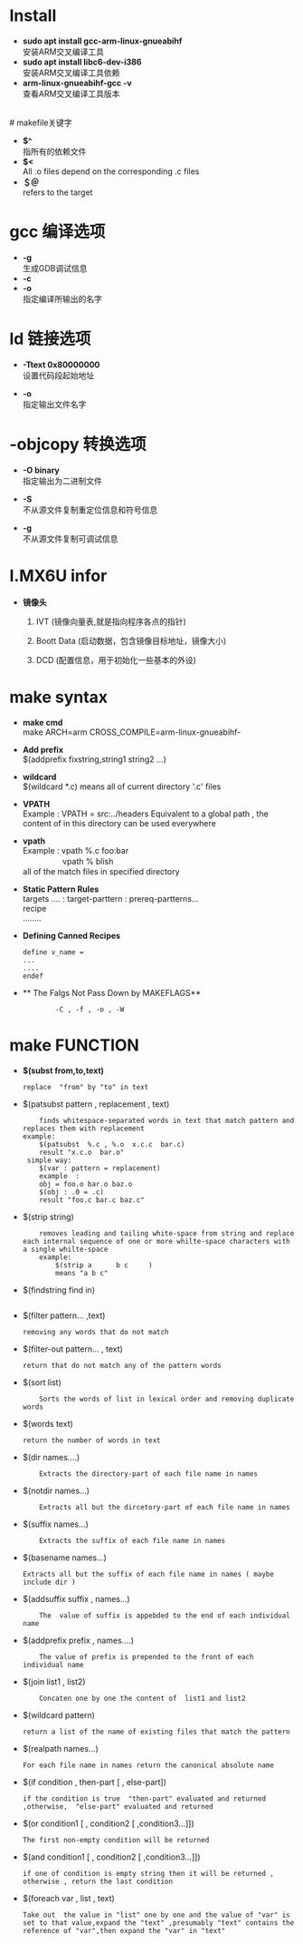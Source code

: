 #   Install

* **sudo apt install gcc-arm-linux-gnueabihf**  
    安装ARM交叉编译工具
* **sudo apt install libc6-dev-i386**  
    安装ARM交叉编译工具依赖
*   **arm-linux-gnueabihf-gcc -v**  
    查看ARM交叉编译工具版本
<br>
# makefile关键字

* **$^**  
    指所有的依赖文件  
* **$<**  
    All .o files depend on the corresponding .c files   
* **＄＠**  
    refers to the target  

# gcc 编译选项
* **-g**  
    生成GDB调试信息
* **-c**  
* **-o**  
    指定编译所输出的名字



# ld 链接选项
* **-Ttext 0x80000000**  
    设置代码段起始地址

* **-o**  
    指定输出文件名字

# -objcopy 转换选项
* **-O binary**  
    指定输出为二进制文件  

* **-S**   
    不从源文件复制重定位信息和符号信息  
* **-g**  
    不从源文件复制可调试信息
<pr>

# I.MX6U infor
<pr>

* **镜像头**
 
    1. IVT (镜像向量表,就是指向程序各点的指针) 
    
    1. Boott Data (启动数据，包含镜像目标地址，镜像大小)
    2. DCD (配置信息，用于初始化一些基本的外设)




# make syntax
*   **make cmd**  
   make ARCH=arm CROSS_COMPILE=arm-linux-gnueabihf-

* **Add prefix**  
    $(addprefix fixstring,string1 string2 ...)  
* **wildcard**  
    $(wildcard *.c) means all of current directory '.c' files  
* **VPATH**   
    Example :  VPATH = src:../headers 
    Equivalent to a global path , the content of in this directory can be used everywhere
* **vpath**  
  Example : vpath  %.c  foo:bar  
　　　　　vpath  %  blish  
all of the match files  in specified directory
* **Static Pattern Rules**  
    targets .... : target-parttern : prereq-partterns...  
                    recipe  
                    ........  

* **Defining Canned Recipes**
    ~~~
    define v_name = 
    ...
    ....
    endef
    ~~~
  

*  ** The Falgs Not Pass Down by MAKEFLAGS**
    ~~~
            -C , -f , -o , -W
    ~~~

# make FUNCTION

* **$(subst from,to,text)**
    ~~~
    replace  "from" by "to" in text 
    ~~~
* $(patsubst pattern , replacement , text)
    ~~~
        finds whitespace-separated words in text that match pattern and replaces them with replacement
    example:
        $(patsubst  %.c , %.o  x.c.c  bar.c)
        result "x.c.o  bar.o"
     simple way:
        $(var : pattern = replacement)
        example  :
        obj = foo.o bar.o baz.o
        $(obj : .0 = .c)
        result "foo.c bar.c baz.c"
    ~~~
* $(strip string)
    ~~~
        removes leading and tailing white-space from string and replace each internal sequence of one or more whilte-space characters with a single whilte-space
        example:
            $(strip a      b c     )
            means "a b c"
    ~~~
* $(findstring find in)
    ~~~

    ~~~
* $(filter pattern... ,text)
    ~~~
    removing any words that do not match
    ~~~
* $(filter-out pattern... , text)
    ~~~
    return that do not match any of the pattern words
    ~~~

* $(sort list)
    ~~~
        Sorts the words of list in lexical order and removing duplicate words
    ~~~ 
* $(words text)
    ~~~
    return the number of words in text
    ~~~


* $(dir names....)
    ~~~
        Extracts the directory-part of each file name in names
    ~~~
* $(notdir names...)
    ~~~
        Extracts all but the dircetory-part of each file name in names
    ~~~
* $(suffix names...)
    ~~~
        Extracts the suffix of each file name in names
    ~~~
* $(basename names...)
    ~~~
    Extracts all but the suffix of each file name in names ( maybe include dir ) 
    ~~~
* $(addsuffix suffix , names...)
    ~~~
        The  value of suffix is appebded to the end of each individual name
    ~~~
* $(addprefix prefix , names....)
    ~~~
        The value of prefix is prepended to the front of each individual name
    ~~~
* $(join list1 , list2)
    ~~~
        Concaten one by one the content of  list1 and list2
    ~~~
* $(wildcard pattern)
    ~~~
    return a list of the name of existing files that match the pattern
    ~~~
* $(realpath names...)
    ~~~
    For each file name in names return the canonical absolute name
    ~~~
* $(if condition , then-part [ , else-part])
    ~~~
    if the condition is true  "then-part" evaluated and returned ,otherwise,  "else-part" evaluated and returned
    ~~~
* $(or condition1 [ , condition2 [ ,condition3...]])
    ~~~
    The first non-empty condition will be returned
    ~~~
* $(and condition1 [ , condition2 [ ,condition3...]])
    ~~~
    if one of condition is empty string then it will be returned , otherwise , return the last condition
    ~~~
* $(foreach var , list , text)
    ~~~
    Take out  the value in "list" one by one and the value of "var" is set to that value,expand the "text" ,presumably "text" contains the reference of "var",then expand the "var" in "text" 
    ~~~









  
